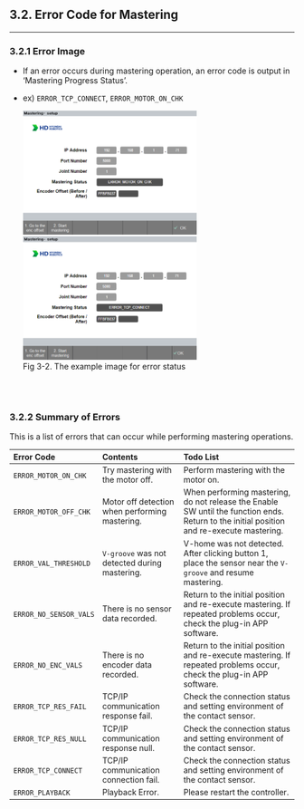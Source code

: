 ## 3.2. Error Code for Mastering
---
### 3.2.1 Error Image
- If an error occurs during mastering operation, an error code is output in ‘Mastering Progress Status’.
- ex) `ERROR_TCP_CONNECT`, `ERROR_MOTOR_ON_CHK`

    <div>
    <img src="../../_assets/15_err_motor_on_eng.png" style="max-height: 28vh; max-width: 32vw">
    <img src="../../_assets/16_err_tcp_connect_eng.png" style="max-height: 28vh; max-width: 32vw"><br>
    Fig 3-2. The example image for error status 
    </div>

<br>
<br>

### 3.2.2 Summary of Errors
This is a list of errors that can occur while performing mastering operations.  

|Error Code|Contents|Todo List|
|:---|:---|:---|
|`ERROR_MOTOR_ON_CHK`|Try mastering with the motor off.|Perform mastering with the motor on.|
|`ERROR_MOTOR_OFF_CHK`|Motor off detection when performing mastering.|When performing mastering, do not release the Enable SW until the function ends. Return to the initial position and re-execute mastering.|
|`ERROR_VAL_THRESHOLD`|`V-groove` was not detected during mastering.|V-home was not detected. After clicking button 1, place the sensor near the `V-groove` and resume mastering.|
|`ERROR_NO_SENSOR_VALS`|There is no sensor data recorded.|Return to the initial position and re-execute mastering. If repeated problems occur, check the plug-in APP software.|
|`ERROR_NO_ENC_VALS`|There is no encoder data recorded.|Return to the initial position and re-execute mastering. If repeated problems occur, check the plug-in APP software.|
|`ERROR_TCP_RES_FAIL`| TCP/IP communication response fail. | Check the connection status and setting environment of the contact sensor. |
|`ERROR_TCP_RES_NULL`| TCP/IP communication response null. | Check the connection status and setting environment of the contact sensor. |
|`ERROR_TCP_CONNECT` | TCP/IP communication connection fail. | Check the connection status and setting environment of the contact sensor. |
|`ERROR_PLAYBACK` | Playback Error. | Please restart the controller. |
